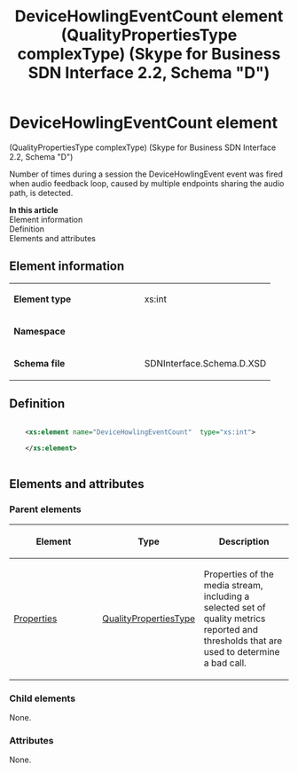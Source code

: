 ﻿---
title: DeviceHowlingEventCount element (QualityPropertiesType complexType) (Skype for Business SDN Interface 2.2, Schema "D")
TOCTitle: DeviceHowlingEventCount element
ms:assetid: 09ee9cad-554d-56de-0498-1bc8b1d63f53
ms:mtpsurl: https://msdn.microsoft.com/en-us/library/Mt149472(v=office.16)
ms:contentKeyID: 65855419
ms.date: 08/24/2015
mtps_version: v=office.16
dev_langs:
- xml
---

# DeviceHowlingEventCount element 

(QualityPropertiesType complexType) (Skype for Business SDN Interface 2.2, Schema \"D\")

Number of times during a session the DeviceHowlingEvent event was fired when audio feedback loop, caused by multiple endpoints sharing the audio path, is detected.


**In this article**  
Element information  
Definition  
Elements and attributes  

## Element information

<table>
<colgroup>
<col style="width: 50%" />
<col style="width: 50%" />
</colgroup>
<tbody>
<tr class="odd">
<td><p><strong>Element type</strong></p></td>
<td><p>xs:int</p></td>
</tr>
<tr class="even">
<td><p><strong>Namespace</strong></p></td>
<td><p></p></td>
</tr>
<tr class="odd">
<td><p><strong>Schema file</strong></p></td>
<td><p>SDNInterface.Schema.D.XSD</p></td>
</tr>
</tbody>
</table>


## Definition

```xml

    <xs:element name="DeviceHowlingEventCount"  type="xs:int">
    
    </xs:element>
  
```

## Elements and attributes

### Parent elements

<table>
<colgroup>
<col style="width: 33%" />
<col style="width: 33%" />
<col style="width: 33%" />
</colgroup>
<thead>
<tr class="header">
<th><p>Element</p></th>
<th><p>Type</p></th>
<th><p>Description</p></th>
</tr>
</thead>
<tbody>
<tr class="odd">
<td><p><a href="properties-element-qualitytype-complextype-skype-for-business-sdn-interface-2-2-schema-d.md">Properties</a></p></td>
<td><p><a href="qualitypropertiestype-complextype-skype-for-business-sdn-interface-2-2-schema-d.md">QualityPropertiesType</a></p></td>
<td><p>Properties of the media stream, including a selected set of quality metrics reported and thresholds that are used to determine a bad call.</p></td>
</tr>
</tbody>
</table>


### Child elements

None.

### Attributes

None.

